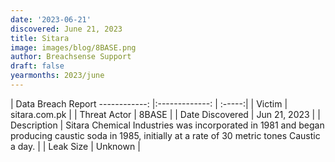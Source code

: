 ```yaml
---
date: '2023-06-21'
discovered: June 21, 2023
title: Sitara
image: images/blog/8BASE.png
author: Breachsense Support
draft: false
yearmonths: 2023/june
---
```



| Data Breach Report
------------:     |:-------------:    | :-----:|
| Victim      | sitara.com.pk      | 
| Threat Actor      | 8BASE      | 
| Date Discovered      | Jun 21, 2023      | 
| Description      | Sitara Chemical Industries was incorporated in 1981 and began producing caustic soda in 1985, initially at a rate of 30 metric tones Caustic a day.      | 
| Leak Size      | Unknown      | 

